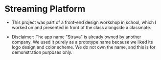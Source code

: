 # Streaming Platform

- This project was part of a front-end design workshop in school, which I worked on and presented in front of the class alongside a classmate.

- Disclaimer: The app name "Strava" is already owned by another company. We used it purely as a prototype name because we liked its logo design and color scheme. We do not own the name, and this is for demonstration purposes only.
